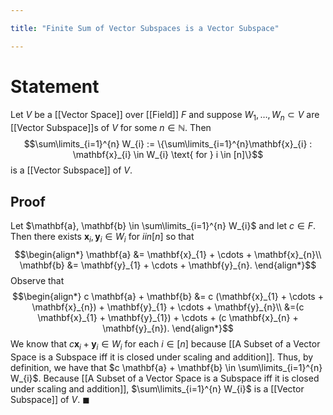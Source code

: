 ```yaml
---

title: "Finite Sum of Vector Subspaces is a Vector Subspace"

---
```

# Statement
Let $V$ be a [[Vector Space]] over [[Field]] $F$ and suppose $W_{1}, \dots, W_{n} \subset V$ are [[Vector Subspace]]s of $V$ for some $n \in \mathbb{N}$. Then
$$\sum\limits_{i=1}^{n} W_{i} := \{\sum\limits_{i=1}^{n}\mathbf{x}_{i} : \mathbf{x}_{i} \in W_{i} \text{ for } i \in [n]\}$$
is a [[Vector Subspace]] of $V$.

## Proof
Let $\mathbf{a}, \mathbf{b} \in \sum\limits_{i=1}^{n} W_{i}$ and let $c \in F$. Then there exists $\mathbf{x}_{i}, \mathbf{y}_{i} \in W_{i}$ for $i in  [n]$
so that
$$\begin{align*}
\mathbf{a} &= \mathbf{x}_{1} + \cdots + \mathbf{x}_{n}\\
\mathbf{b} &= \mathbf{y}_{1} + \cdots + \mathbf{y}_{n}.
\end{align*}$$
Observe that
$$\begin{align*}
c \mathbf{a} + \mathbf{b} &= c (\mathbf{x}_{1} + \cdots + \mathbf{x}_{n}) + \mathbf{y}_{1} + \cdots + \mathbf{y}_{n}\\
&=(c \mathbf{x}_{1}  + \mathbf{y}_{1}) + \cdots + (c \mathbf{x}_{n} + \mathbf{y}_{n}).
\end{align*}$$
We know that $c \mathbf{x}_{i} + \mathbf{y}_{i} \in W_{i}$ for each $i \in [n]$ because [[A Subset of a Vector Space is a Subspace iff it is closed under scaling and addition]]. Thus, by definition, we have that $c \mathbf{a} + \mathbf{b} \in \sum\limits_{i=1}^{n} W_{i}$. Because [[A Subset of a Vector Space is a Subspace iff it is closed under scaling and addition]], $\sum\limits_{i=1}^{n} W_{i}$ is a [[Vector Subspace]] of $V$. $\blacksquare$